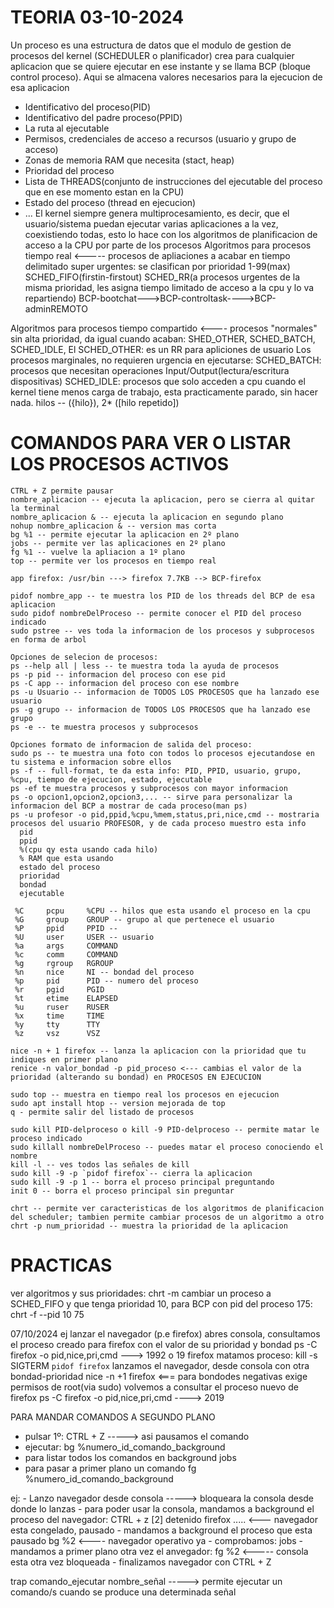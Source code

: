 # TEORIA 03-10-2024
Un proceso es una estructura de datos que el modulo de gestion de procesos del kernel (SCHEDULER o planificador) crea para cualquier aplicacion que se quiere ejecutar en ese instante
y se llama BCP (bloque control proceso). Aqui se almacena valores necesarios para la ejecucion de esa aplicacion
  - Identificativo del proceso(PID)
  - Identificativo del padre proceso(PPID)
  - La ruta al ejecutable
  - Permisos, credenciales de acceso a recursos (usuario y grupo de acceso)
  - Zonas de memoria RAM que necesita (stact, heap)
  - Prioridad del proceso
  - Lista de THREADS(conjunto de instrucciones del ejecutable del proceso que en ese momento estan en la CPU)
  - Estado del proceso (thread en ejecucion)
  - ...
El kernel siempre genera multiprocesamiento, es decir, que el usuario/sistema puedan ejecutar varias aplicaciones a la vez,
coexistiendo todas, esto lo hace con los algoritmos de planificacion de acceso a la CPU por parte de los procesos
Algoritmos para procesos tiempo real <----- procesos de apliaciones a acabar en tiempo delimitado super urgentes: se clasifican por prioridad 1-99(max)
SCHED_FIFO(firstin-firstout)
SCHED_RR(a procesos urgentes de la misma prioridad, les asigna tiempo limitado de acceso a la cpu y lo va repartiendo)
BCP-bootchat--->BCP-controltask---->BCP-adminREMOTO

Algoritmos para procesos tiempo compartido <---- procesos "normales" sin alta prioridad, da igual cuando acaban: SHED_OTHER, SCHED_BATCH, SCHED_IDLE,
El SCHED_OTHER: es un RR para apliciones de usuario
Los procesos marginales, no requieren urgencia en ejecutarse:
  SCHED_BATCH: procesos que necesitan operaciones Input/Output(lectura/escritura dispositivas)
  SCHED_IDLE: procesos que solo acceden a cpu cuando el kernel tiene menos carga de trabajo, esta practicamente parado, sin hacer nada.
 hilos -- ({hilo}), 2* ([hilo repetido])
 
# COMANDOS PARA VER O LISTAR LOS PROCESOS ACTIVOS
    CTRL + Z permite pausar 
    nombre_aplicacion -- ejecuta la aplicacion, pero se cierra al quitar la terminal
    nombre_aplicacion & -- ejecuta la aplicacion en segundo plano
    nohup nombre_aplicacion & -- version mas corta
    bg %1 -- permite ejecutar la aplicacion en 2º plano
    jobs -- permite ver las aplicaciones en 2º plano
    fg %1 -- vuelve la apliacion a 1º plano
    top -- permite ver los procesos en tiempo real
  
    app firefox: /usr/bin ---> firefox 7.7KB --> BCP-firefox
  
    pidof nombre_app -- te muestra los PID de los threads del BCP de esa aplicacion
    sudo pidof nombreDelProceso -- permite conocer el PID del proceso indicado 
    sudo pstree -- ves toda la informacion de los procesos y subprocesos en forma de arbol

    Opciones de selecion de procesos:
    ps --help all | less -- te muestra toda la ayuda de procesos
    ps -p pid -- informacion del proceso con ese pid
    ps -C app -- informacion del proceso con ese nombre
    ps -u Usuario -- informacion de TODOS LOS PROCESOS que ha lanzado ese usuario
    ps -g grupo -- informacion de TODOS LOS PROCESOS que ha lanzado ese grupo
    ps -e -- te muestra procesos y subprocesos
    
    Opciones formato de informacion de salida del proceso:
    sudo ps -- te muestra una foto con todos lo procesos ejecutandose en tu sistema e informacion sobre ellos
    ps -f -- full-format, te da esta info: PID, PPID, usuario, grupo, %cpu, tiempo de ejecucion, estado, ejecutable
    ps -ef te muestra procesos y subprocesos con mayor informacion
    ps -o opcion1,opcion2,opcion3,... -- sirve para personalizar la informacion del BCP a mostrar de cada proceso(man ps)
    ps -u profesor -o pid,ppid,%cpu,%mem,status,pri,nice,cmd -- mostraria procesos del usuario PROFESOR, y de cada proceso muestro esta info
      pid
      ppid
      %(cpu qy esta usando cada hilo)
      % RAM que esta usando
      estado del proceso
      prioridad
      bondad
      ejecutable

     %C     pcpu     %CPU -- hilos que esta usando el proceso en la cpu
     %G     group    GROUP -- grupo al que pertenece el usuario
     %P     ppid     PPID -- 
     %U     user     USER -- usuario
     %a     args     COMMAND
     %c     comm     COMMAND
     %g     rgroup   RGROUP
     %n     nice     NI -- bondad del proceso
     %p     pid      PID -- numero del proceso
     %r     pgid     PGID
     %t     etime    ELAPSED
     %u     ruser    RUSER
     %x     time     TIME
     %y     tty      TTY
     %z     vsz      VSZ

    nice -n + 1 firefox -- lanza la aplicacion con la prioridad que tu indiques en primer plano
    renice -n valor_bondad -p pid_proceso <--- cambias el valor de la prioridad (alterando su bondad) en PROCESOS EN EJECUCION
      
    sudo top -- muestra en tiempo real los procesos en ejecucion
    sudo apt install htop -- version mejorada de top
    q - permite salir del listado de procesos 
   
    sudo kill PID-delproceso o kill -9 PID-delproceso -- permite matar le proceso indicado
    sudo killall nombreDelProceso -- puedes matar el proceso conociendo el nombre
    kill -l -- ves todos las señales de kill
    sudo kill -9 -p `pidof firefox`-- cierra la aplicacion
    sudo kill -9 -p 1 -- borra el proceso principal preguntando
    init 0 -- borra el proceso principal sin preguntar
    
    chrt -- permite ver caracteristicas de los algoritmos de planificacion del scheduler; tambien permite cambiar procesos de un algoritmo a otro
    chrt -p num_prioridad -- muestra la prioridad de la aplicacion
    
# PRACTICAS
ver algoritmos y sus prioridades: chrt -m
cambiar un proceso a SCHED_FIFO y que tenga prioridad 10, para BCP con pid del proceso 175: chrt -f --pid 10 75

07/10/2024
ej lanzar el navegador (p.e firefox)
abres consola, consultamos el proceso creado para firefox con el valor de su prioridad y bondad
ps -C firefox -o pid,nice,pri,cmd ---> 1992 o 19 firefox
matamos proceso:
kill -s SIGTERM `pidof firefox`
lanzamos el navegador, desde consola con otra bondad-prioridad
nice -n +1 firefox <=== para bondodes negativas exige permisos de root(via sudo)
volvemos a consultar el proceso nuevo de firefox
ps -C firefox -o pid,nice,pri,cmd ----> 2019

PARA MANDAR COMANDOS A SEGUNDO PLANO
  - pulsar 1º: CTRL + Z -----> asi pausamos el comando
  - ejecutar: bg %numero_id_comando_background
  - para listar todos los comandos en background jobs
  - para pasar a primer plano un comando fg %numero_id_comando_background

ej:
    - Lanzo navegador desde consola -----> bloqueara la consola desde donde lo lanzas
    - para poder usar la consola, mandamos a background el proceso del navegador: CTRL + z
        [2] detenido   firefox ..... <--- navegador esta congelado, pausado
    - mandamos a background el proceso que esta pausado  bg %2 <---- navegador operativo ya
    - comprobamos: jobs
    - mandamos a primer plano otra vez el anvegador: fg %2 <----- consola esta otra vez bloqueada
    - finalizamos navegador con CTRL + Z

trap comando_ejecutar nombre_señal -----> permite ejecutar un comando/s cuando se produce una determinada señal
